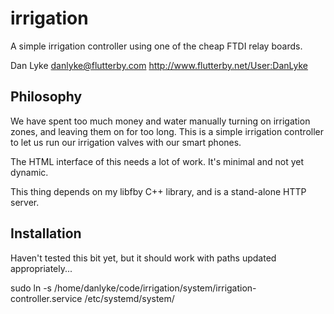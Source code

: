 # irrigation

A simple irrigation controller using one of the cheap FTDI relay
boards.

Dan Lyke
danlyke@flutterby.com
http://www.flutterby.net/User:DanLyke

## Philosophy

We have spent too much money and water manually turning on irrigation
zones, and leaving them on for too long. This is a simple irrigation
controller to let us run our irrigation valves with our smart phones.

The HTML interface of this needs a lot of work. It's minimal and not
yet dynamic.

This thing depends on my libfby C++ library, and is a stand-alone HTTP
server.

## Installation

Haven't tested this bit yet, but it should work with paths updated appropriately...

sudo ln -s /home/danlyke/code/irrigation/system/irrigation-controller.service /etc/systemd/system/
